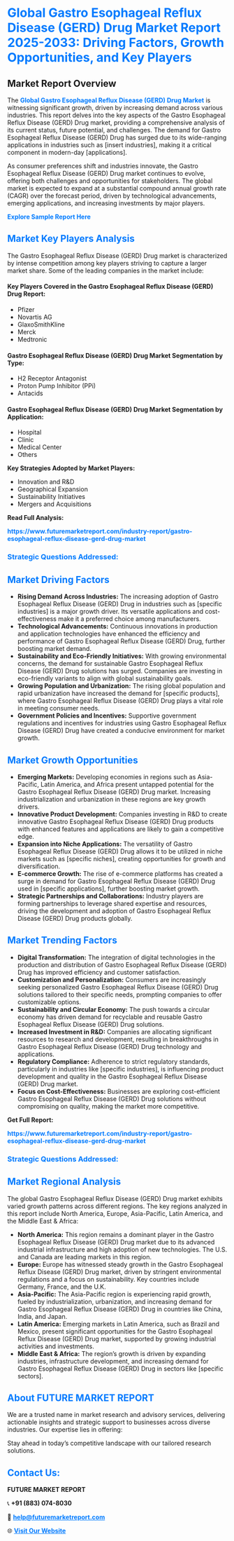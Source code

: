 <h1 style="color: #007BFF;">Global Gastro Esophageal Reflux Disease (GERD) Drug Market Report 2025-2033: Driving Factors, Growth Opportunities, and Key Players</h1>

<section id="overview">
<h2>Market Report Overview</h2>
<p>The <a href="https://www.futuremarketreport.com/industry-report/gastro-esophageal-reflux-disease-gerd-drug-market" style="color: #007BFF; text-decoration: none;"><strong>Global Gastro Esophageal Reflux Disease (GERD) Drug Market</strong></a> is witnessing significant growth, driven by increasing demand across various industries. This report delves into the key aspects of the Gastro Esophageal Reflux Disease (GERD) Drug market, providing a comprehensive analysis of its current status, future potential, and challenges. The demand for Gastro Esophageal Reflux Disease (GERD) Drug has surged due to its wide-ranging applications in industries such as [insert industries], making it a critical component in modern-day [applications].</p>
<p>As consumer preferences shift and industries innovate, the Gastro Esophageal Reflux Disease (GERD) Drug market continues to evolve, offering both challenges and opportunities for stakeholders. The global market is expected to expand at a substantial compound annual growth rate (CAGR) over the forecast period, driven by technological advancements, emerging applications, and increasing investments by major players.</p>
</section>

<section id="overview">
<p><a href="https://www.futuremarketreport.com/request-sample/reportId=83920" style="color: #007BFF; text-decoration: none;"><strong>Explore Sample Report Here</strong></a></p>
</section>

<section id="key-players">
<h2 style="color: #007BFF;">Market Key Players Analysis</h2>
<p>The Gastro Esophageal Reflux Disease (GERD) Drug market is characterized by intense competition among key players striving to capture a larger market share. Some of the leading companies in the market include:</p>
<h4>Key Players Covered in the Gastro Esophageal Reflux Disease (GERD) Drug Report:</h4>
<ul><li>Pfizer</li><li>Novartis AG</li><li>GlaxoSmithKline</li><li>Merck</li><li>Medtronic</li></ul>
<h4>Gastro Esophageal Reflux Disease (GERD) Drug Market Segmentation by Type:</h4>
<ul><li>H2 Receptor Antagonist</li><li>Proton Pump Inhibitor (PPi)</li><li>Antacids</li></ul>

<h4>Gastro Esophageal Reflux Disease (GERD) Drug Market Segmentation by Application:</h4>
<ul><li>Hospital</li><li>Clinic</li><li>Medical Center</li><li>Others</li></ul>
<p><strong>Key Strategies Adopted by Market Players:</strong></p>
<ul>
<li>Innovation and R&D</li>
<li>Geographical Expansion</li>
<li>Sustainability Initiatives</li>
<li>Mergers and Acquisitions</li>
</ul>
</section>

<section>
<p><strong>Read Full Analysis: </strong></p><a href="https://www.futuremarketreport.com/industry-report/gastro-esophageal-reflux-disease-gerd-drug-market" style="color: #007BFF; text-decoration: none;"><strong>https://www.futuremarketreport.com/industry-report/gastro-esophageal-reflux-disease-gerd-drug-market</strong></a>
<h3 style="color: #007BFF;">Strategic Questions Addressed:</h3>
</section>

<section id="driving-factors">
<h2 style="color: #007BFF;">Market Driving Factors</h2>
<ul>
<li><strong>Rising Demand Across Industries:</strong> The increasing adoption of Gastro Esophageal Reflux Disease (GERD) Drug in industries such as [specific industries] is a major growth driver. Its versatile applications and cost-effectiveness make it a preferred choice among manufacturers.</li>
<li><strong>Technological Advancements:</strong> Continuous innovations in production and application technologies have enhanced the efficiency and performance of Gastro Esophageal Reflux Disease (GERD) Drug, further boosting market demand.</li>
<li><strong>Sustainability and Eco-Friendly Initiatives:</strong> With growing environmental concerns, the demand for sustainable Gastro Esophageal Reflux Disease (GERD) Drug solutions has surged. Companies are investing in eco-friendly variants to align with global sustainability goals.</li>
<li><strong>Growing Population and Urbanization:</strong> The rising global population and rapid urbanization have increased the demand for [specific products], where Gastro Esophageal Reflux Disease (GERD) Drug plays a vital role in meeting consumer needs.</li>
<li><strong>Government Policies and Incentives:</strong> Supportive government regulations and incentives for industries using Gastro Esophageal Reflux Disease (GERD) Drug have created a conducive environment for market growth.</li>
</ul>
</section>

<section id="growth-opportunities">
<h2 style="color: #007BFF;">Market Growth Opportunities</h2>
<ul>
<li><strong>Emerging Markets:</strong> Developing economies in regions such as Asia-Pacific, Latin America, and Africa present untapped potential for the Gastro Esophageal Reflux Disease (GERD) Drug market. Increasing industrialization and urbanization in these regions are key growth drivers.</li>
<li><strong>Innovative Product Development:</strong> Companies investing in R&D to create innovative Gastro Esophageal Reflux Disease (GERD) Drug products with enhanced features and applications are likely to gain a competitive edge.</li>
<li><strong>Expansion into Niche Applications:</strong> The versatility of Gastro Esophageal Reflux Disease (GERD) Drug allows it to be utilized in niche markets such as [specific niches], creating opportunities for growth and diversification.</li>
<li><strong>E-commerce Growth:</strong> The rise of e-commerce platforms has created a surge in demand for Gastro Esophageal Reflux Disease (GERD) Drug used in [specific applications], further boosting market growth.</li>
<li><strong>Strategic Partnerships and Collaborations:</strong> Industry players are forming partnerships to leverage shared expertise and resources, driving the development and adoption of Gastro Esophageal Reflux Disease (GERD) Drug products globally.</li>
</ul>
</section>

<section id="trending-factors">
<h2 style="color: #007BFF;">Market Trending Factors</h2>
<ul>
<li><strong>Digital Transformation:</strong> The integration of digital technologies in the production and distribution of Gastro Esophageal Reflux Disease (GERD) Drug has improved efficiency and customer satisfaction.</li>
<li><strong>Customization and Personalization:</strong> Consumers are increasingly seeking personalized Gastro Esophageal Reflux Disease (GERD) Drug solutions tailored to their specific needs, prompting companies to offer customizable options.</li>
<li><strong>Sustainability and Circular Economy:</strong> The push towards a circular economy has driven demand for recyclable and reusable Gastro Esophageal Reflux Disease (GERD) Drug solutions.</li>
<li><strong>Increased Investment in R&D:</strong> Companies are allocating significant resources to research and development, resulting in breakthroughs in Gastro Esophageal Reflux Disease (GERD) Drug technology and applications.</li>
<li><strong>Regulatory Compliance:</strong> Adherence to strict regulatory standards, particularly in industries like [specific industries], is influencing product development and quality in the Gastro Esophageal Reflux Disease (GERD) Drug market.</li>
<li><strong>Focus on Cost-Effectiveness:</strong> Businesses are exploring cost-efficient Gastro Esophageal Reflux Disease (GERD) Drug solutions without compromising on quality, making the market more competitive.</li>
</ul>
</section>

<section>
<p><strong>Get Full Report: </strong></p><a href="https://www.futuremarketreport.com/industry-report/gastro-esophageal-reflux-disease-gerd-drug-market" style="color: #007BFF; text-decoration: none;"><strong>https://www.futuremarketreport.com/industry-report/gastro-esophageal-reflux-disease-gerd-drug-market</strong></a>
<h3 style="color: #007BFF;">Strategic Questions Addressed:</h3>
</section>


<section id="regional-analysis">
<h2 style="color: #007BFF;">Market Regional Analysis</h2>
<p>The global Gastro Esophageal Reflux Disease (GERD) Drug market exhibits varied growth patterns across different regions. The key regions analyzed in this report include North America, Europe, Asia-Pacific, Latin America, and the Middle East & Africa:</p>
<ul>
<li><strong>North America:</strong> This region remains a dominant player in the Gastro Esophageal Reflux Disease (GERD) Drug market due to its advanced industrial infrastructure and high adoption of new technologies. The U.S. and Canada are leading markets in this region.</li>
<li><strong>Europe:</strong> Europe has witnessed steady growth in the Gastro Esophageal Reflux Disease (GERD) Drug market, driven by stringent environmental regulations and a focus on sustainability. Key countries include Germany, France, and the U.K.</li>
<li><strong>Asia-Pacific:</strong> The Asia-Pacific region is experiencing rapid growth, fueled by industrialization, urbanization, and increasing demand for Gastro Esophageal Reflux Disease (GERD) Drug in countries like China, India, and Japan.</li>
<li><strong>Latin America:</strong> Emerging markets in Latin America, such as Brazil and Mexico, present significant opportunities for the Gastro Esophageal Reflux Disease (GERD) Drug market, supported by growing industrial activities and investments.</li>
<li><strong>Middle East & Africa:</strong> The region’s growth is driven by expanding industries, infrastructure development, and increasing demand for Gastro Esophageal Reflux Disease (GERD) Drug in sectors like [specific sectors].</li>
</ul>
</section>

<footer>
<h2 style="color: #007BFF;">About FUTURE MARKET REPORT</h2>
<p>We are a trusted name in market research and advisory services, delivering actionable insights and strategic support to businesses across diverse industries. Our expertise lies in offering:</p>

<p>Stay ahead in today’s competitive landscape with our tailored research solutions.</p>

<h2 style="color: #007BFF;">Contact Us:</h2>
<p><strong>FUTURE MARKET REPORT</strong></p>
<p>📞 <strong>+91 (883) 074-8030</strong></p>
<p>📧 <strong><a href="mailto:help@futuremarketreport.com" style="color: #007BFF;">help@futuremarketreport.com</a></strong></p>
<p>🌐 <strong><a href="https://www.futuremarketreport.com/" style="color: #007BFF;">Visit Our Website</a></strong></p>
</footer>